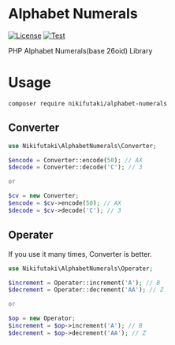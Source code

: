 # Alphabet Numerals

[![License](https://img.shields.io/github/license/nikifutaki/php-alphabet-numerals)](https://github.com/nikifutaki/php-alphabet-numerals/blob/main/LICENSE)
[![Test](https://github.com/nikifutaki/php-alphabet-numerals/actions/workflows/test.yml/badge.svg?branch=main)](https://github.com/nikifutaki/php-alphabet-numerals/actions/workflows/test.yml)

PHP Alphabet Numerals(base 26oid) Library

# Usage

```
composer require nikifutaki/alphabet-numerals
```

## Converter

```php
use Nikifutaki\AlphabetNumerals\Converter;

$encode = Converter::encode(50); // AX
$decode = Converter::decode('C'); // 3

or

$cv = new Converter;
$encode = $cv->encode(50); // AX
$decode = $cv->decode('C'); // 3
```

## Operater
If you use it many times, Converter is better.

```php
use Nikifutaki\AlphabetNumerals\Operater;

$increment = Operater::increment('A'); // B
$decrement = Operater::decrement('AA'); // Z

or

$op = new Operator;
$increment = $op->increment('A'); // B
$decrement = $op->decrement('AA'); // Z
```
